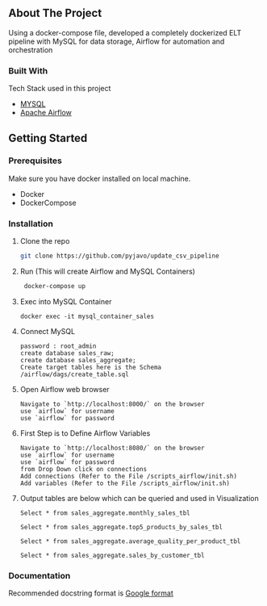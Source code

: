 
<!-- ABOUT THE PROJECT -->
## About The Project

Using a docker-compose file, developed a completely dockerized ELT pipeline with MySQL for data storage, Airflow for automation and orchestration

### Built With

Tech Stack used in this project
* [MYSQL](https://dev.mysql.com/doc/)
* [Apache Airflow](https://airflow.apache.org/docs/apache-airflow/stable/)


<!-- GETTING STARTED -->
## Getting Started


### Prerequisites

Make sure you have docker installed on local machine.
* Docker
* DockerCompose
  
### Installation

1. Clone the repo
   ```sh
   git clone https://github.com/pyjavo/update_csv_pipeline
   ```
2. Run (This will create Airflow and MySQL Containers)
   ```sh
    docker-compose up
   ```
3. Exec into MySQL Container 
    ```
    docker exec -it mysql_container_sales

    ```  
4. Connect MySQL
    ```mysql -h 127.0.0.1 -P 3306 -u root -p
    password : root_admin 
    create database sales_raw;
    create database sales_aggregate;
    Create target tables here is the Schema /airflow/dags/create_table.sql
    ```
5. Open Airflow web browser
   ```JS
   Navigate to `http://localhost:8000/` on the browser
   use `airflow` for username
   use `airflow` for password
   ```
   <!-- MARKDOWN LINKS & IMAGES -->
[Airflow Dags]: airflow_dags.PNG

6. First Step is to Define Airflow Variables
   ```JS
   Navigate to `http://localhost:8080/` on the browser
   use `airflow` for username
   use `airflow` for password
   from Drop Down click on connections 
   Add connections (Refer to the File /scripts_airflow/init.sh)
   Add variables (Refer to the File /scripts_airflow/init.sh)
   ```
7. Output tables are below which can be queried and used in Visualization
    ```JS
    Select * from sales_aggregate.monthly_sales_tbl

    Select * from sales_aggregate.top5_products_by_sales_tbl

    Select * from sales_aggregate.average_quality_per_product_tbl

    Select * from sales_aggregate.sales_by_customer_tbl
    ```
[DB schema]: db_tables.PNG    
### Documentation
Recommended docstring format is [Google format](https://google.github.io/styleguide/pyguide.html#381-docstrings)

<!-- MARKDOWN LINKS & IMAGES -->
[product-screenshot]: Capture.PNG

